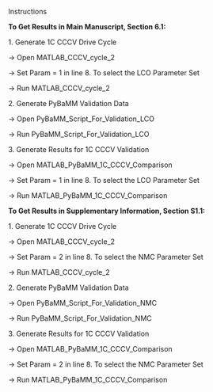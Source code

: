 Instructions



**To Get Results in Main Manuscript, Section 6.1:**



1\. Generate 1C CCCV Drive Cycle



-> Open MATLAB\_CCCV\_cycle\_2

-> Set Param = 1 in line 8. To select the LCO Parameter Set

-> Run MATLAB\_CCCV\_cycle\_2



2\. Generate PyBaMM Validation Data



-> Open PyBaMM\_Script\_For\_Validation\_LCO

-> Run PyBaMM\_Script\_For\_Validation\_LCO



3\. Generate Results for 1C CCCV Validation



-> Open MATLAB\_PyBaMM\_1C\_CCCV\_Comparison

-> Set Param = 1 in line 8. To select the LCO Parameter Set

-> Run MATLAB\_PyBaMM\_1C\_CCCV\_Comparison





**To Get Results in Supplementary Information, Section S1.1:**



1\. Generate 1C CCCV Drive Cycle



-> Open MATLAB\_CCCV\_cycle\_2

-> Set Param = 2 in line 8. To select the NMC Parameter Set

-> Run MATLAB\_CCCV\_cycle\_2



2\. Generate PyBaMM Validation Data



-> Open PyBaMM\_Script\_For\_Validation\_NMC

-> Run PyBaMM\_Script\_For\_Validation\_NMC



3\. Generate Results for 1C CCCV Validation



-> Open MATLAB\_PyBaMM\_1C\_CCCV\_Comparison

-> Set Param = 2 in line 8. To select the NMC Parameter Set

-> Run MATLAB\_PyBaMM\_1C\_CCCV\_Comparison

